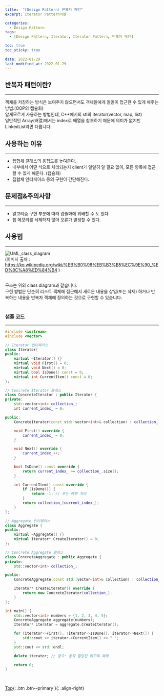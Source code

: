 ```yaml
---
title:  "[Design Pattern] 반복자 패턴"
excerpt: Iterator Pattern이란

categories:
  - Design Pattern
tags:
  - [Design Pattern, Iterator, Iterator Pattern, 반복자 패턴]

toc: true
toc_sticky: true
 
date: 2022-01-29
last_modified_at: 2022-01-29
---
```


## 반복자 패턴이란?
---
객체를 저장하는 방식은 보여주지 않으면서도 객체들에게 일일이 접근한 수 있게 해주는 방법.(OOP의 캡슐화)<br>
알게모르게 사용하는 방법인데, C++에서의 stl의 iterator(vector, map, list) <br>
일반적인 Array(배열)에서는 index로 배열을 참조하기 때문에 의미가 없지만 LinkedList라면 다릅니다. <br>


## 사용하는 이유
---
- 집합체 클래스의 응집도를 높여준다.
- 내부에서 어떤 식으로 처리되는지 client가 일일히 알 필요 없이, 모든 항목에 접근 할 수 있게 해준다. (캡슐화)
- 집합체 인터페이스 등의 구현이 간단해진다.

## 문제점&주의사항
---
- 알고리즘 구현 부분에 따라 캡슐화에 위배할 수 도 있다.
- 힙 메모리를 삭제하지 않아 오류가 발생할 수 있다.


## 사용법
---
![UML_class_diagram](https://user-images.githubusercontent.com/40765022/153753719-ec44a107-2196-4cca-88a9-d7b71f16fd5d.jpg) <br>
 (이미지 출처 : https://ko.wikipedia.org/wiki/%EB%B0%98%EB%B3%B5%EC%9E%90_%ED%8C%A8%ED%84%B4 )<br><br>

구조는 위의 class diagram과 같습니다. <br>
구현 방법은 단순히 리스트 객체에 접근해서 새로운 내용을 삽입(또는 삭제) 하거나 반복하는 내용을 반복자 객체에 정의하는 것으로 구현할 수 있습니다. <br>
<br>

### 샘플 코드
---

``` C++
#include <iostream>
#include <vector>

// Iterator 인터페이스
class Iterator{
public:
    virtual ~Iterator() {}
    virtual void First() = 0;
    virtual void Next() = 0;
    virtual bool IsDone() const = 0;
    virtual int CurrentItem() const = 0;
};

// Concrete Iterator 클래스
class ConcreteIterator : public Iterator {
private:
    std::vector<int> collection_;
    int current_index_ = 0;

public:
    ConcreteIterator(const std::vector<int>& collection) : collection_(collection) {}

    void First() override {
        current_index_ = 0;
    }

    void Next() override {
        current_index_++;
    }

    bool IsDone() const override {
        return current_index_ >= collection_.size();
    }

    int CurrentItem() const override {
        if (IsDone()) {
            return -1; // 또는 예외 처리
        }
        return collection_[current_index_];
    }
};

// Aggregate 인터페이스
class Aggregate {
public:
    virtual ~Aggregate() {}
    virtual Iterator* CreateIterator() = 0;
};

// Concrete Aggregate 클래스
class ConcreteAggregate : public Aggregate {
private:
    std::vector<int> collection_;

public:
    ConcreteAggregate(const std::vector<int>& collection) : collection_(collection) {}

    Iterator* CreateIterator() override {
        return new ConcreteIterator(collection_);
    }
};

int main() {
    std::vector<int> numbers = {1, 2, 3, 4, 5};
    ConcreteAggregate aggregate(numbers);
    Iterator* iterator = aggregate.CreateIterator();

    for (iterator->First(); !iterator->IsDone(); iterator->Next()) {
        std::cout << iterator->CurrentItem() << " ";
    }
    std::cout << std::endl;

    delete iterator; // 중요: 동적 할당된 메모리 해제

    return 0;
}
```


<br>

[Top](#){: .btn .btn--primary }{: .align-right}